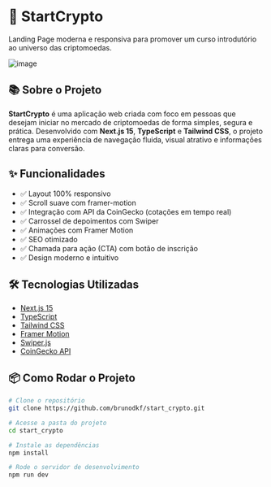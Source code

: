 # 🚀 StartCrypto

Landing Page moderna e responsiva para promover um curso introdutório ao universo das criptomoedas.

![image](https://github.com/user-attachments/assets/db64bf54-4a0a-4c01-b3fb-7bdc4f39200c)


## 📚 Sobre o Projeto

**StartCrypto** é uma aplicação web criada com foco em pessoas que desejam iniciar no mercado de criptomoedas de forma simples, segura e prática. Desenvolvido com **Next.js 15**, **TypeScript** e **Tailwind CSS**, o projeto entrega uma experiência de navegação fluida, visual atrativo e informações claras para conversão.

## ✨ Funcionalidades

- ✅ Layout 100% responsivo
- ✅ Scroll suave com framer-motion
- ✅ Integração com API da CoinGecko (cotações em tempo real)
- ✅ Carrossel de depoimentos com Swiper
- ✅ Animações com Framer Motion
- ✅ SEO otimizado
- ✅ Chamada para ação (CTA) com botão de inscrição
- ✅ Design moderno e intuitivo

## 🛠️ Tecnologias Utilizadas

- [Next.js 15](https://nextjs.org/)
- [TypeScript](https://www.typescriptlang.org/)
- [Tailwind CSS](https://tailwindcss.com/)
- [Framer Motion](https://www.framer.com/motion/)
- [Swiper.js](https://swiperjs.com/)
- [CoinGecko API](https://www.coingecko.com/)

## 📦 Como Rodar o Projeto

```bash
# Clone o repositório
git clone https://github.com/brunodkf/start_crypto.git

# Acesse a pasta do projeto
cd start_crypto

# Instale as dependências
npm install

# Rode o servidor de desenvolvimento
npm run dev
